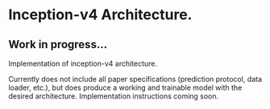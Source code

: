 # Inception-v4 Architecture.
## Work in progress...
Implementation of inception-v4 architecture. 

Currently does not include all paper specifications (prediction protocol, data loader, etc.), but does produce a working and trainable model with the desired architecture. Implementation instructions coming soon.
